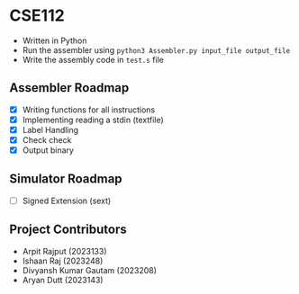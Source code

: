 # CSE112
- Written in Python
- Run the assembler using `python3 Assembler.py input_file output_file`
- Write the assembly code in `test.s` file

## Assembler Roadmap
- [x] Writing functions for all instructions
- [x] Implementing reading a stdin (textfile)
- [x] Label Handling
- [x] Check check
- [x] Output binary

## Simulator Roadmap
- [ ] Signed Extension (sext)

## Project Contributors
- Arpit Rajput (2023133)
- Ishaan Raj (2023248)
- Divyansh Kumar Gautam (2023208)
- Aryan Dutt (2023143)
